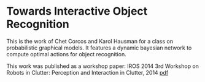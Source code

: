 Towards Interactive Object Recognition
======================================

This is the work of Chet Corcos and Karol Hausman for a class on probabilistic graphical models. It features a dynamic bayesian network to compute optimal actions for object recognition.

This work was published as a workshop paper: IROS 2014 3rd Workshop on Robots in Clutter: Perception and Interaction in Clutter, 2014 [pdf](http://robotics.usc.edu/~hausmankarol/hausman-iros14-ws-ior.pdf)
